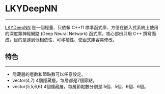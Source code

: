 # LKYDeepNN
---

[LKYDeepNN](https://github.com/mosdeo/LKYDeepNN) 是一個輕量、只依賴 C++11 標準函式庫、方便在嵌入式系統上使用的深度類神經網路 (Deep Neural Network) 函式庫。核心部份只用 C++ 撰寫而成，目的是達到低相依性、可移植性、使函式庫容易修改。


## 特色
---
- 隱藏層的層數和節點數可以任意設定。
- vector<int>(4,7) 4個隱藏層，每層都是7個節點。
- vector<int>{5,5,6,6} 4個隱藏層，每層節點數分別是:5個、5個、6個、6個。
